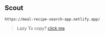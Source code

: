 ## Scout 
```
https://meal-recipe-search-app.netlify.app/
```
> Lazy To copy? [ click me ](https://meal-recipe-search-app.netlify.app/)